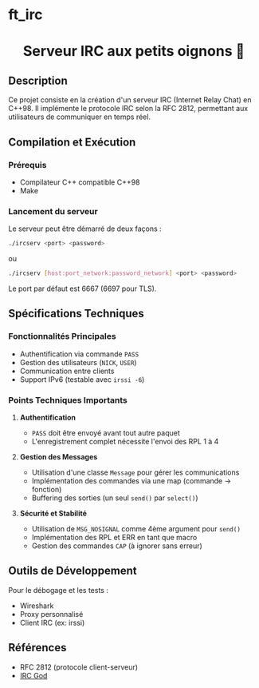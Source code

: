 # ft_irc

<h1 align="center">Serveur IRC aux petits oignons 🧅</h1>

## Description
Ce projet consiste en la création d'un serveur IRC (Internet Relay Chat) en C++98. Il implémente le protocole IRC selon la RFC 2812, permettant aux utilisateurs de communiquer en temps réel.

## Compilation et Exécution

### Prérequis
- Compilateur C++ compatible C++98
- Make

### Lancement du serveur
Le serveur peut être démarré de deux façons :

```bash
./ircserv <port> <password>
```
ou
```bash
./ircserv [host:port_network:password_network] <port> <password>
```

Le port par défaut est 6667 (6697 pour TLS).

## Spécifications Techniques

### Fonctionnalités Principales
- Authentification via commande `PASS`
- Gestion des utilisateurs (`NICK`, `USER`)
- Communication entre clients
- Support IPv6 (testable avec `irssi -6`)

### Points Techniques Importants
1. **Authentification**
   - `PASS` doit être envoyé avant tout autre paquet
   - L'enregistrement complet nécessite l'envoi des RPL 1 à 4

2. **Gestion des Messages**
   - Utilisation d'une classe `Message` pour gérer les communications
   - Implémentation des commandes via une map (commande -> fonction)
   - Buffering des sorties (un seul `send()` par `select()`)

3. **Sécurité et Stabilité**
   - Utilisation de `MSG_NOSIGNAL` comme 4ème argument pour `send()`
   - Implémentation des RPL et ERR en tant que macro
   - Gestion des commandes `CAP` (à ignorer sans erreur)


## Outils de Développement
Pour le débogage et les tests :
- Wireshark
- Proxy personnalisé
- Client IRC (ex: irssi)

## Références
- RFC 2812 (protocole client-serveur)
- [IRC God](https://ircgod.com/)
